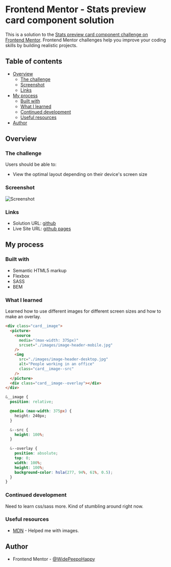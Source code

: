# Frontend Mentor - Stats preview card component solution

This is a solution to the [Stats preview card component challenge on Frontend Mentor](https://www.frontendmentor.io/challenges/stats-preview-card-component-8JqbgoU62). Frontend Mentor challenges help you improve your coding skills by building realistic projects.

## Table of contents

- [Overview](#overview)
  - [The challenge](#the-challenge)
  - [Screenshot](#screenshot)
  - [Links](#links)
- [My process](#my-process)
  - [Built with](#built-with)
  - [What I learned](#what-i-learned)
  - [Continued development](#continued-development)
  - [Useful resources](#useful-resources)
- [Author](#author)

## Overview

### The challenge

Users should be able to:

- View the optimal layout depending on their device's screen size

### Screenshot

![Screenshot](.design/solution-screenshot.png)

### Links

- Solution URL: [github](https://github.com/WidePeepoHappy/stats-preview-card-component)
- Live Site URL: [github pages](https://widepeepohappy.github.io/stats-preview-card-component/)

## My process

### Built with

- Semantic HTML5 markup
- Flexbox
- SASS
- BEM

### What I learned

Learned how to use different images for different screen sizes and how to make an overlay.

```html
<div class="card__image">
  <picture>
    <source
      media="(max-width: 375px)"
      srcset="./images/image-header-mobile.jpg"
    />
    <img
      src="./images/image-header-desktop.jpg"
      alt="People working in an office"
      class="card__image--src"
    />
  </picture>
  <div class="card__image--overlay"></div>
</div>
```

```css
&__image {
  position: relative;

  @media (max-width: 375px) {
    height: 240px;
  }

  &--src {
    height: 100%;
  }

  &--overlay {
    position: absolute;
    top: 0;
    width: 100%;
    height: 100%;
    background-color: hsla(277, 94%, 61%, 0.5);
  }
}
```

### Continued development

Need to learn css/sass more. Kind of stumbling around right now.

### Useful resources

- [MDN](https://developer.mozilla.org/en-US/docs/Learn/HTML/Multimedia_and_embedding/Responsive_images) - Helped me with images.

## Author

- Frontend Mentor - [@WidePeepoHappy](https://www.frontendmentor.io/profile/WidePeepoHappy)
